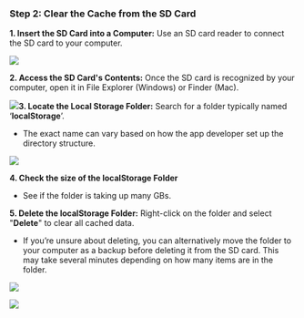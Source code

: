 ### **Step 2: Clear the Cache from the SD Card**

**1. Insert the SD Card into a Computer:** Use an SD card reader to connect the SD card to your computer.

![](https://support.optisigns.com/hc/article_attachments/29258094750611)

**2. Access the SD Card's Contents:** Once the SD card is recognized by your computer, open it in File Explorer (Windows) or Finder (Mac).

![](https://support.optisigns.com/hc/article_attachments/29258094752531)**3. Locate the Local Storage Folder:** Search for a folder typically named ‘**localStorage**’.

* The exact name can vary based on how the app developer set up the directory structure.

![](https://support.optisigns.com/hc/article_attachments/29258094758035)

**4. Check the size of the localStorage Folder**

* See if the folder is taking up many GBs.

**5. Delete the localStorage Folder:** Right-click on the folder and select "**Delete**" to clear all cached data.

* If you’re unsure about deleting, you can alternatively move the folder to your computer as a backup before deleting it from the SD card. This may take several minutes depending on how many items are in the folder.

![](https://support.optisigns.com/hc/article_attachments/29258078873875)

![](https://support.optisigns.com/hc/article_attachments/29258094780563)